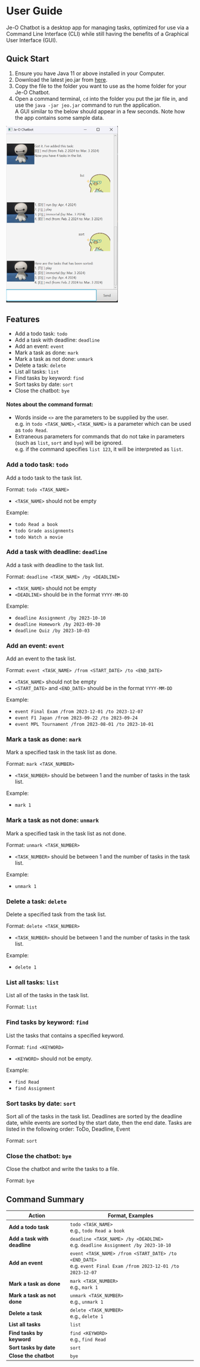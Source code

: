 # User Guide

Je-O Chatbot is a desktop app for managing tasks, optimized for use via a Command Line Interface (CLI) while still having the benefits of a Graphical User Interface (GUI). 

## Quick Start

1. Ensure you have Java 11 or above installed in your Computer.
2. Download the latest jeo.jar from [here](https://github.com/josepholim/ip/releases/tag/A-Release).
3. Copy the file to the folder you want to use as the home folder for your Je-O Chatbot.
4. Open a command terminal, `cd` into the folder you put the jar file in, and use the `java -jar jeo.jar` command to run the application.  
   A GUI similar to the below should appear in a few seconds. Note how the app contains some sample data.

<img src = "Ui.png" width = "300px">

## Features 

- Add a todo task: `todo`
- Add a task with deadline: `deadline`
- Add an event: `event`
- Mark a task as done: `mark`
- Mark a task as not done: `unmark`
- Delete a task: `delete`
- List all tasks: `list`
- Find tasks by keyword: `find`
- Sort tasks by date: `sort`
- Close the chatbot: `bye`

#### Notes about the command format:
- Words inside `<>` are the parameters to be supplied by the user.  
  e.g. in `todo <TASK_NAME>`, `<TASK_NAME>` is a parameter which can be used as `todo Read`.
- Extraneous parameters for commands that do not take in parameters (such as `list`, `sort` and `bye`) will be ignored.  
  e.g. if the command specifies `list 123`, it will be interpreted as `list`.

### Add a todo task: `todo`

Add a todo task to the task list.

Format: `todo <TASK_NAME>`
- `<TASK_NAME>` should not be empty

Example: 
- `todo Read a book`
- `todo Grade assignments`
- `todo Watch a movie`

### Add a task with deadline: `deadline`

Add a task with deadline to the task list.

Format: `deadline <TASK_NAME> /by <DEADLINE>`
- `<TASK_NAME>` should not be empty
- `<DEADLINE>` should be in the format `YYYY-MM-DD`
  
Example:
- `deadline Assignment /by 2023-10-10`
- `deadline Homework /by 2023-09-30`
- `deadline Quiz /by 2023-10-03`

### Add an event: `event`

Add an event to the task list.

Format: `event <TASK_NAME> /from <START_DATE> /to <END_DATE>`
- `<TASK_NAME>` should not be empty
- `<START_DATE>` and `<END_DATE>` should be in the format `YYYY-MM-DD`
  
Example:
- `event Final Exam /from 2023-12-01 /to 2023-12-07`
- `event F1 Japan /from 2023-09-22 /to 2023-09-24`
- `event MPL Tournament /from 2023-08-01 /to 2023-10-01`

### Mark a task as done: `mark`

Mark a specified task in the task list as done. 

Format: `mark <TASK_NUMBER>`
- `<TASK_NUMBER>` should be between 1 and the number of tasks in the task list.
  
Example:
- `mark 1`

### Mark a task as not done: `unmark`

Mark a specified task in the task list as not done. 

Format: `unmark <TASK_NUMBER>`
- `<TASK_NUMBER>` should be between 1 and the number of tasks in the task list.
  
Example:
- `unmark 1`

### Delete a task: `delete`

Delete a specified task from the task list. 

Format: `delete <TASK_NUMBER>`
- `<TASK_NUMBER>` should be between 1 and the number of tasks in the task list.
  
Example:
- `delete 1`

### List all tasks: `list`

List all of the tasks in the task list.

Format: `list`

### Find tasks by keyword: `find`

List the tasks that contains a specified keyword. 

Format: `find <KEYWORD>`
- `<KEYWORD>` should not be empty.
  
Example:
- `find Read`
- `find Assignment`

### Sort tasks by date: `sort`

Sort all of the tasks in the task list.
Deadlines are sorted by the deadline date, while events are sorted by the start date, then the end date.
Tasks are listed in the following order: ToDo, Deadline, Event

Format: `sort`

### Close the chatbot: `bye`

Close the chatbot and write the tasks to a file.

Format: `bye`

## Command Summary

| Action                        | Format, Examples                                                                                                     |
|-------------------------------|----------------------------------------------------------------------------------------------------------------------|
| **Add a todo task**           | `todo <TASK_NAME>` <br /> e.g., `todo Read a book`                                                                   |
| **Add a task with deadline**  | `deadline <TASK_NAME> /by <DEADLINE>` <br /> e.g. `deadline Assignment /by 2023-10-10`                               |
| **Add an event**              | `event <TASK_NAME> /from <START_DATE> /to <END_DATE>` <br /> e.g. `event Final Exam /from 2023-12-01 /to 2023-12-07` |
| **Mark a task as done**       | `mark <TASK_NUMBER>` <br /> e.g., `mark 1`                                                                           |
| **Mark a task as not done**   | `unmark <TASK_NUMBER>` <br /> e.g., `unmark 1`                                                                       |
| **Delete a task**             | `delete <TASK_NUMBER>` <br /> e.g., `delete 1`                                                                       |
| **List all tasks**            | `list`                                                                                                               |
| **Find tasks by keyword**     | `find <KEYWORD>` <br /> e.g., `find Read`                                                                            |
| **Sort tasks by date**        | `sort`                                                                                                               |
| **Close the chatbot**        | `bye`                                                                                                                |
